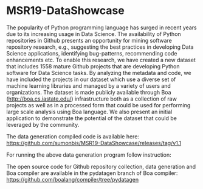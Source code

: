 # MSR19-DataShowcase
The popularity of Python programming language has surged in recent years due to its increasing usage in Data Science. The availability of Python repositories in Github presents an opportunity for mining software repository research, e.g., suggesting the best practices in developing Data Science applications, identifying bug-patterns, recommending code enhancements etc. To enable this research, we have created a new dataset that includes 1558 mature Github projects that are developing Python software for Data Science tasks. By analyzing the metadata and code, we have included the projects in our dataset which use a diverse set of machine learning libraries and managed by a variety of users and organizations. The dataset is made publicly available through Boa (http://boa.cs.iastate.edu/) infrastructure both as a collection of raw projects as well as in a processed form that could be used for performing large scale analysis using Boa language. We also present an initial application to demonstrate the potential of the dataset that could be leveraged by the community.

The data generation compiled code is available here: https://github.com/sumonbis/MSR19-DataShowcase/releases/tag/v1.1

For running the above data generation program follow instruction: 

The open source code for Github repository collection, data generation and Boa compiler are available in the pydatagen branch of Boa compiler: https://github.com/boalang/compiler/tree/pydatagen
